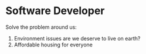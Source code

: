 # Software Developer

Solve the problem around us:

1. Environment issues are we deserve to live on earth?
2. Affordable housing for everyone

